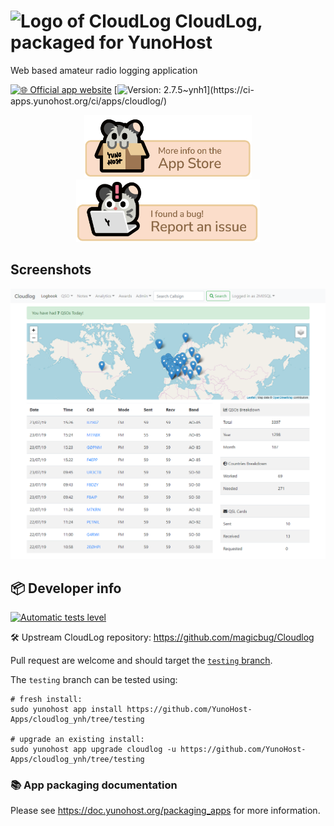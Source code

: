 <!--
N.B.: This README was automatically generated by <https://github.com/YunoHost/apps_tools/blob/main/readme_generator>
It shall NOT be edited by hand.
-->

<h1>
  <img src="https://raw.githubusercontent.com/YunoHost/apps/main/logos/cloudlog.png" width="32px" alt="Logo of CloudLog">
  CloudLog, packaged for YunoHost
</h1>

Web based amateur radio logging application

[![🌐 Official app website](https://img.shields.io/badge/Official_app_website-darkgreen?style=for-the-badge)](https://www.cloudlog.co.uk)
[![Version: 2.7.5~ynh1](https://img.shields.io/badge/Version-2.7.5~ynh1-rgb(18,138,11)?style=for-the-badge)](https://ci-apps.yunohost.org/ci/apps/cloudlog/)

<div align="center">
<a href="https://apps.yunohost.org/app/cloudlog"><img height="100px" src="https://github.com/YunoHost/yunohost-artwork/raw/refs/heads/main/badges/neopossum-badges/badge_more_info_on_the_appstore.svg"/></a>
<a href="https://github.com/YunoHost-Apps/cloudlog_ynh/issues"><img height="100px" src="https://github.com/YunoHost/yunohost-artwork/raw/refs/heads/main/badges/neopossum-badges/badge_report_an_issue.svg"/></a>
</div>


## Screenshots
![Screenshot of CloudLog](./doc/screenshots/screenshot.png)

## 📦 Developer info

[![Automatic tests level](https://apps.yunohost.org/badge/cilevel/cloudlog)](https://ci-apps.yunohost.org/ci/apps/cloudlog/)

🛠️ Upstream CloudLog repository: <https://github.com/magicbug/Cloudlog>

Pull request are welcome and should target the [`testing` branch](https://github.com/YunoHost-Apps/cloudlog_ynh/tree/testing).

The `testing` branch can be tested using:
```
# fresh install:
sudo yunohost app install https://github.com/YunoHost-Apps/cloudlog_ynh/tree/testing

# upgrade an existing install:
sudo yunohost app upgrade cloudlog -u https://github.com/YunoHost-Apps/cloudlog_ynh/tree/testing
```

### 📚 App packaging documentation

Please see <https://doc.yunohost.org/packaging_apps> for more information.